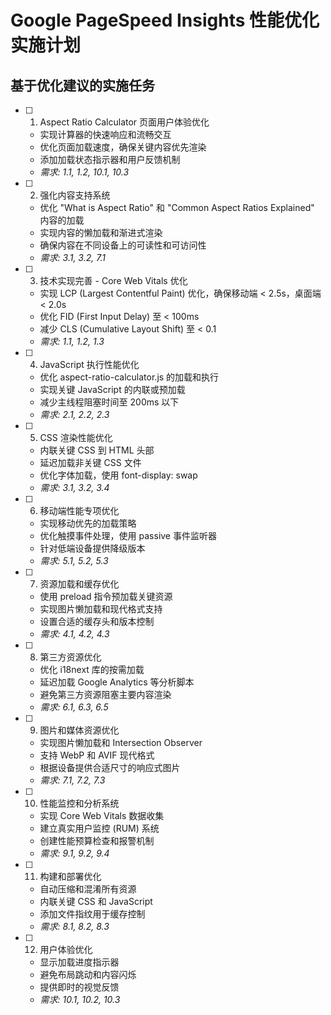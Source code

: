 # Google PageSpeed Insights 性能优化实施计划

## 基于优化建议的实施任务

- [ ] 1. Aspect Ratio Calculator 页面用户体验优化
  - 实现计算器的快速响应和流畅交互
  - 优化页面加载速度，确保关键内容优先渲染
  - 添加加载状态指示器和用户反馈机制
  - _需求: 1.1, 1.2, 10.1, 10.3_

- [ ] 2. 强化内容支持系统
  - 优化 "What is Aspect Ratio" 和 "Common Aspect Ratios Explained" 内容的加载
  - 实现内容的懒加载和渐进式渲染
  - 确保内容在不同设备上的可读性和可访问性
  - _需求: 3.1, 3.2, 7.1_

- [ ] 3. 技术实现完善 - Core Web Vitals 优化
  - 实现 LCP (Largest Contentful Paint) 优化，确保移动端 < 2.5s，桌面端 < 2.0s
  - 优化 FID (First Input Delay) 至 < 100ms
  - 减少 CLS (Cumulative Layout Shift) 至 < 0.1
  - _需求: 1.1, 1.2, 1.3_

- [ ] 4. JavaScript 执行性能优化
  - 优化 aspect-ratio-calculator.js 的加载和执行
  - 实现关键 JavaScript 的内联或预加载
  - 减少主线程阻塞时间至 200ms 以下
  - _需求: 2.1, 2.2, 2.3_

- [ ] 5. CSS 渲染性能优化
  - 内联关键 CSS 到 HTML 头部
  - 延迟加载非关键 CSS 文件
  - 优化字体加载，使用 font-display: swap
  - _需求: 3.1, 3.2, 3.4_

- [ ] 6. 移动端性能专项优化
  - 实现移动优先的加载策略
  - 优化触摸事件处理，使用 passive 事件监听器
  - 针对低端设备提供降级版本
  - _需求: 5.1, 5.2, 5.3_

- [ ] 7. 资源加载和缓存优化
  - 使用 preload 指令预加载关键资源
  - 实现图片懒加载和现代格式支持
  - 设置合适的缓存头和版本控制
  - _需求: 4.1, 4.2, 4.3_

- [ ] 8. 第三方资源优化
  - 优化 i18next 库的按需加载
  - 延迟加载 Google Analytics 等分析脚本
  - 避免第三方资源阻塞主要内容渲染
  - _需求: 6.1, 6.3, 6.5_

- [ ] 9. 图片和媒体资源优化
  - 实现图片懒加载和 Intersection Observer
  - 支持 WebP 和 AVIF 现代格式
  - 根据设备提供合适尺寸的响应式图片
  - _需求: 7.1, 7.2, 7.3_

- [ ] 10. 性能监控和分析系统
  - 实现 Core Web Vitals 数据收集
  - 建立真实用户监控 (RUM) 系统
  - 创建性能预算检查和报警机制
  - _需求: 9.1, 9.2, 9.4_

- [ ] 11. 构建和部署优化
  - 自动压缩和混淆所有资源
  - 内联关键 CSS 和 JavaScript
  - 添加文件指纹用于缓存控制
  - _需求: 8.1, 8.2, 8.3_

- [ ] 12. 用户体验优化
  - 显示加载进度指示器
  - 避免布局跳动和内容闪烁
  - 提供即时的视觉反馈
  - _需求: 10.1, 10.2, 10.3_